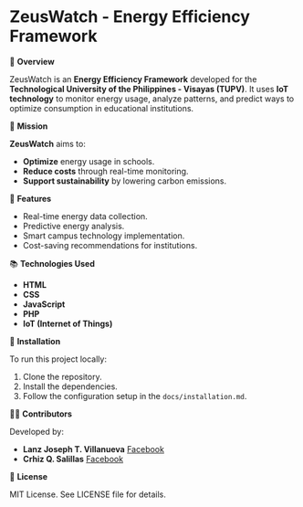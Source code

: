 # ZeusWatch - Energy Efficiency Framework

🚀 **Overview**

ZeusWatch is an **Energy Efficiency Framework** developed for the **Technological University of the Philippines - Visayas (TUPV)**. It uses **IoT technology** to monitor energy usage, analyze patterns, and predict ways to optimize consumption in educational institutions.

📜 **Mission**

**ZeusWatch** aims to:
- **Optimize** energy usage in schools. 
- **Reduce costs** through real-time monitoring. 
- **Support sustainability** by lowering carbon emissions.

🔧 **Features**

- Real-time energy data collection.
- Predictive energy analysis.
- Smart campus technology implementation.
- Cost-saving recommendations for institutions.

📚 **Technologies Used**

- **HTML** 
- **CSS**
- **JavaScript**
- **PHP**
- **IoT (Internet of Things)**

🔧 **Installation**

To run this project locally:
1. Clone the repository.
2. Install the dependencies.
3. Follow the configuration setup in the `docs/installation.md`.

🧑‍💻 **Contributors**

Developed by:
- **Lanz Joseph T. Villanueva** [Facebook](https://www.facebook.com/mooyi07)
- **Crhiz Q. Salillas** [Facebook](https://www.facebook.com/crhiz15)

📜 **License**

MIT License. See LICENSE file for details.
